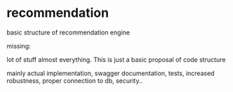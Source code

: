 # recommendation

basic structure of recommendation engine

missing:

lot of stuff almost everything. This is just a basic proposal of code structure

mainly actual implementation, swagger documentation, tests, increased robustness, proper connection to db, security..
